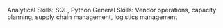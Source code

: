 Analytical Skills: SQL, Python
General Skills: Vendor operations, capacity planning, supply chain management, logistics management

